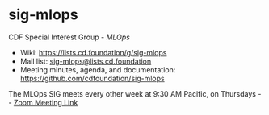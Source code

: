 # sig-mlops

CDF Special Interest Group - *MLOps*

- Wiki: https://lists.cd.foundation/g/sig-mlops 
- Mail list: sig-mlops@lists.cd.foundation
- Meeting minutes, agenda, and documentation: https://github.com/cdfoundation/sig-mlops

The MLOps SIG meets every other week at 9:30 AM Pacific, on Thursdays -- [Zoom Meeting Link](https://zoom.us/j/667125842)
